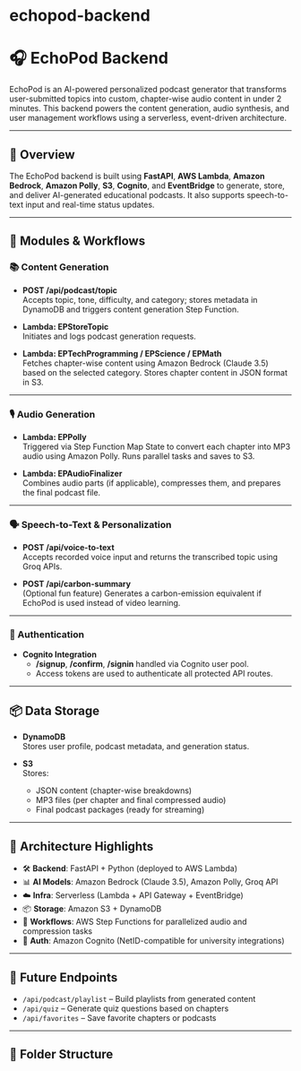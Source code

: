 # echopod-backend

# 🎧 EchoPod Backend

EchoPod is an AI-powered personalized podcast generator that transforms user-submitted topics into custom, chapter-wise audio content in under 2 minutes. This backend powers the content generation, audio synthesis, and user management workflows using a serverless, event-driven architecture.

---

## 🚀 Overview

The EchoPod backend is built using **FastAPI**, **AWS Lambda**, **Amazon Bedrock**, **Amazon Polly**, **S3**, **Cognito**, and **EventBridge** to generate, store, and deliver AI-generated educational podcasts. It also supports speech-to-text input and real-time status updates.

---

## 🧠 Modules & Workflows

### 📚 Content Generation

- **POST /api/podcast/topic**  
  Accepts topic, tone, difficulty, and category; stores metadata in DynamoDB and triggers content generation Step Function.

- **Lambda: EPStoreTopic**  
  Initiates and logs podcast generation requests.

- **Lambda: EPTechProgramming / EPScience / EPMath**  
  Fetches chapter-wise content using Amazon Bedrock (Claude 3.5) based on the selected category. Stores chapter content in JSON format in S3.

---

### 🎙️ Audio Generation

- **Lambda: EPPolly**  
  Triggered via Step Function Map State to convert each chapter into MP3 audio using Amazon Polly. Runs parallel tasks and saves to S3.

- **Lambda: EPAudioFinalizer**  
  Combines audio parts (if applicable), compresses them, and prepares the final podcast file.

---

### 🗣️ Speech-to-Text & Personalization

- **POST /api/voice-to-text**  
  Accepts recorded voice input and returns the transcribed topic using Groq APIs.

- **POST /api/carbon-summary**  
  (Optional fun feature) Generates a carbon-emission equivalent if EchoPod is used instead of video learning.

---

### 🔐 Authentication

- **Cognito Integration**  
  - **/signup**, **/confirm**, **/signin** handled via Cognito user pool.
  - Access tokens are used to authenticate all protected API routes.

---

## 📦 Data Storage

- **DynamoDB**  
  Stores user profile, podcast metadata, and generation status.

- **S3**  
  Stores:
  - JSON content (chapter-wise breakdowns)
  - MP3 files (per chapter and final compressed audio)
  - Final podcast packages (ready for streaming)

---

## 🧩 Architecture Highlights

- 🛠 **Backend**: FastAPI + Python (deployed to AWS Lambda)
- 📊 **AI Models**: Amazon Bedrock (Claude 3.5), Amazon Polly, Groq API
- ☁️ **Infra**: Serverless (Lambda + API Gateway + EventBridge)
- 📦 **Storage**: Amazon S3 + DynamoDB
- 🔄 **Workflows**: AWS Step Functions for parallelized audio and compression tasks
- 🔐 **Auth**: Amazon Cognito (NetID-compatible for university integrations)

---

## 🧪 Future Endpoints

- `/api/podcast/playlist` – Build playlists from generated content  
- `/api/quiz` – Generate quiz questions based on chapters  
- `/api/favorites` – Save favorite chapters or podcasts  

---

## 📂 Folder Structure

